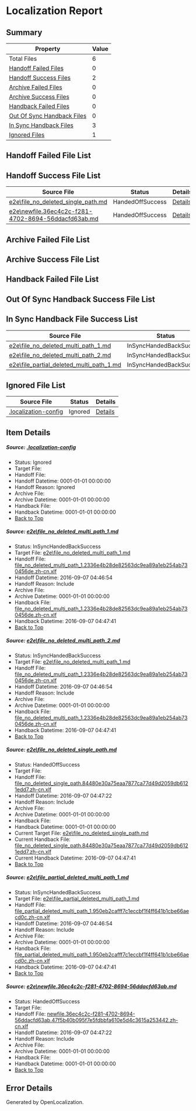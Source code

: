 # <a name='report-top'></a> Localization Report

## Summary
 Property | Value 
 -------- | ----- 
 Total Files | 6
[ Handoff Failed Files ](#handoff-failed-list)| 0
[ Handoff Success Files ](#handoff-success-list)| 2
[ Archive Failed Files ](#archive-failed-list)| 0
[ Archive Success Files ](#archive-success-list)| 0
[ Handback Failed Files ](#handback-failed-list)| 0
[ Out Of Sync Handback Files ](#outofsync-handback-success-list)| 0
[ In Sync Handback Files ](#insync-handback-success-list)| 3
[ Ignored Files ](#ignored-list)| 1

## <a name='handoff-failed-list'></a> Handoff Failed File List

## <a name='handoff-success-list'></a> Handoff Success File List
 Source File | Status | Details 
 ----------- | ------ | ------- 
 [e2e\file_no_deleted_single_path.md](https://github.com/OpenLocalizationTestOrg/ol-test0/blob/d20d578f7100d69f96231d06b302600d3a59bc84/e2e/file_no_deleted_single_path.md) | HandedOffSuccess | [Details](#4a2a53cdbfe77741f1d020fa164eb5f270a4122c3)
 [e2e\newfile.36ec4c2c-f281-4702-8694-56ddacfd63ab.md](https://github.com/OpenLocalizationTestOrg/ol-test0/blob/d20d578f7100d69f96231d06b302600d3a59bc84/e2e/newfile.36ec4c2c-f281-4702-8694-56ddacfd63ab.md) | HandedOffSuccess | [Details](#71a05d2e66b8f127f37ce3ca4496057af34d92325)

## <a name='archive-failed-list'></a> Archive Failed File List

## <a name='archive-success-list'></a> Archive Success File List

## <a name='handback-failed-list'></a> Handback Failed File List

## <a name='outofsync-handback-success-list'></a> Out Of Sync Handback Success File List

## <a name='insync-handback-success-list'></a> In Sync Handback File Success List
 Source File | Status | Details 
 ----------- | ------ | ------- 
 [e2e\file_no_deleted_multi_path_1.md](https://github.com/OpenLocalizationTestOrg/ol-test0/blob/8da60264f17d0dd7b48a1d0bbb0c175f6e38d945/e2e/file_no_deleted_multi_path_1.md) | InSyncHandedBackSuccess | [Details](#5c7b3b613c329ece99d57a6365eb309bfcb4e8f91)
 [e2e\file_no_deleted_multi_path_2.md](https://github.com/OpenLocalizationTestOrg/ol-test0/blob/d20d578f7100d69f96231d06b302600d3a59bc84/e2e/file_no_deleted_multi_path_2.md) | InSyncHandedBackSuccess | [Details](#5c7b3b613c329ece99d57a6365eb309bfcb4e8f92)
 [e2e\file_partial_deleted_multi_path_1.md](https://github.com/OpenLocalizationTestOrg/ol-test0/blob/8da60264f17d0dd7b48a1d0bbb0c175f6e38d945/e2e/file_partial_deleted_multi_path_1.md) | InSyncHandedBackSuccess | [Details](#ee3e48bf7bcfe0a5a24eac09087dd1fa6e33d6a84)

## <a name='ignored-list'></a> Ignored File List
 Source File | Status | Details 
 ----------- | ------ | ------- 
 [.localization-config](https://github.com/OpenLocalizationTestOrg/ol-test0/blob/d20d578f7100d69f96231d06b302600d3a59bc84/.localization-config) | Ignored | [Details](#3d4f252ac210baf56311d7e97dcc2db10974dbd20)

## Item Details
##### <a name='3d4f252ac210baf56311d7e97dcc2db10974dbd20'></a> Source: [.localization-config](https://github.com/OpenLocalizationTestOrg/ol-test0/blob/d20d578f7100d69f96231d06b302600d3a59bc84/.localization-config)
* Status: Ignored
* Target File: 
* Handoff File: 
* Handoff Datetime: 0001-01-01 00:00:00
* Handoff Reason: Ignored
* Archive File: 
* Archive Datetime: 0001-01-01 00:00:00
* Handback File: 
* Handback Datetime: 0001-01-01 00:00:00
* [Back to Top](#report-top)

##### <a name='5c7b3b613c329ece99d57a6365eb309bfcb4e8f91'></a> Source: [e2e\file_no_deleted_multi_path_1.md](https://github.com/OpenLocalizationTestOrg/ol-test0/blob/8da60264f17d0dd7b48a1d0bbb0c175f6e38d945/e2e/file_no_deleted_multi_path_1.md)
* Status: InSyncHandedBackSuccess
* Target File: [e2e\file_no_deleted_multi_path_1.md](https://github.com/OpenLocalizationTestOrg/ol-test0-zhcn/blob/62bf185547689ca9d0279500e0aba3000f93cdc0/e2e/file_no_deleted_multi_path_1.md)
* Handoff File: [file_no_deleted_multi_path_1.2336e4b28de82563dc9ea89a1eb254ab730456de.zh-cn.xlf](https://github.com/OpenLocalizationTestOrg/ol-test0-handoff/blob/9952d7a4503428bd430b4be14ea6676a97d28674/ol-handoff/OpenLocalizationTestOrg/ol-test0-zhcn/ci/mt/file_no_deleted_multi_path_1.2336e4b28de82563dc9ea89a1eb254ab730456de.zh-cn.xlf)
* Handoff Datetime: 2016-09-07 04:46:54
* Handoff Reason: Include
* Archive File: 
* Archive Datetime: 0001-01-01 00:00:00
* Handback File: [file_no_deleted_multi_path_1.2336e4b28de82563dc9ea89a1eb254ab730456de.zh-cn.xlf](https://github.com/OpenLocalizationTestOrg/ol-test0-handback/blob/3954fa704fd4701dd7b576630e1478fa638feb94/ol-handback/OpenLocalizationTestOrg/ol-test0-zhcn/ci/mt/file_no_deleted_multi_path_1.2336e4b28de82563dc9ea89a1eb254ab730456de.zh-cn.xlf)
* Handback Datetime: 2016-09-07 04:47:41
* [Back to Top](#report-top)

##### <a name='5c7b3b613c329ece99d57a6365eb309bfcb4e8f92'></a> Source: [e2e\file_no_deleted_multi_path_2.md](https://github.com/OpenLocalizationTestOrg/ol-test0/blob/d20d578f7100d69f96231d06b302600d3a59bc84/e2e/file_no_deleted_multi_path_2.md)
* Status: InSyncHandedBackSuccess
* Target File: [e2e\file_no_deleted_multi_path_1.md](https://github.com/OpenLocalizationTestOrg/ol-test0-zhcn/blob/62bf185547689ca9d0279500e0aba3000f93cdc0/e2e/file_no_deleted_multi_path_1.md)
* Handoff File: [file_no_deleted_multi_path_1.2336e4b28de82563dc9ea89a1eb254ab730456de.zh-cn.xlf](https://github.com/OpenLocalizationTestOrg/ol-test0-handoff/blob/9952d7a4503428bd430b4be14ea6676a97d28674/ol-handoff/OpenLocalizationTestOrg/ol-test0-zhcn/ci/mt/file_no_deleted_multi_path_1.2336e4b28de82563dc9ea89a1eb254ab730456de.zh-cn.xlf)
* Handoff Datetime: 2016-09-07 04:46:54
* Handoff Reason: Include
* Archive File: 
* Archive Datetime: 0001-01-01 00:00:00
* Handback File: [file_no_deleted_multi_path_1.2336e4b28de82563dc9ea89a1eb254ab730456de.zh-cn.xlf](https://github.com/OpenLocalizationTestOrg/ol-test0-handback/blob/3954fa704fd4701dd7b576630e1478fa638feb94/ol-handback/OpenLocalizationTestOrg/ol-test0-zhcn/ci/mt/file_no_deleted_multi_path_1.2336e4b28de82563dc9ea89a1eb254ab730456de.zh-cn.xlf)
* Handback Datetime: 2016-09-07 04:47:41
* [Back to Top](#report-top)

##### <a name='4a2a53cdbfe77741f1d020fa164eb5f270a4122c3'></a> Source: [e2e\file_no_deleted_single_path.md](https://github.com/OpenLocalizationTestOrg/ol-test0/blob/d20d578f7100d69f96231d06b302600d3a59bc84/e2e/file_no_deleted_single_path.md)
* Status: HandedOffSuccess
* Target File: 
* Handoff File: [file_no_deleted_single_path.84480e30a75eaa7877ca77d49d2059db6121edd7.zh-cn.xlf](https://github.com/OpenLocalizationTestOrg/ol-test0-handoff/blob/fd5fb9c0db8ebc94aaa97149dd0c341b0742312f/ol-handoff/OpenLocalizationTestOrg/ol-test0-zhcn/ci/mt/file_no_deleted_single_path.84480e30a75eaa7877ca77d49d2059db6121edd7.zh-cn.xlf)
* Handoff Datetime: 2016-09-07 04:47:22
* Handoff Reason: Include
* Archive File: 
* Archive Datetime: 0001-01-01 00:00:00
* Handback File: 
* Handback Datetime: 0001-01-01 00:00:00
* Current Target File: [e2e\file_no_deleted_single_path.md](https://github.com/OpenLocalizationTestOrg/ol-test0-zhcn/blob/62bf185547689ca9d0279500e0aba3000f93cdc0/e2e/file_no_deleted_single_path.md)
* Current Handback File: [file_no_deleted_single_path.84480e30a75eaa7877ca77d49d2059db6121edd7.zh-cn.xlf](https://github.com/OpenLocalizationTestOrg/ol-test0-handback/blob/3954fa704fd4701dd7b576630e1478fa638feb94/ol-handback/OpenLocalizationTestOrg/ol-test0-zhcn/ci/mt/file_no_deleted_single_path.84480e30a75eaa7877ca77d49d2059db6121edd7.zh-cn.xlf)
* Current Handback Datetime: 2016-09-07 04:47:41
* [Back to Top](#report-top)

##### <a name='ee3e48bf7bcfe0a5a24eac09087dd1fa6e33d6a84'></a> Source: [e2e\file_partial_deleted_multi_path_1.md](https://github.com/OpenLocalizationTestOrg/ol-test0/blob/8da60264f17d0dd7b48a1d0bbb0c175f6e38d945/e2e/file_partial_deleted_multi_path_1.md)
* Status: InSyncHandedBackSuccess
* Target File: [e2e\file_partial_deleted_multi_path_1.md](https://github.com/OpenLocalizationTestOrg/ol-test0-zhcn/blob/62bf185547689ca9d0279500e0aba3000f93cdc0/e2e/file_partial_deleted_multi_path_1.md)
* Handoff File: [file_partial_deleted_multi_path_1.950eb2cafff7c1eccbf1f4ff641b1cbe66aecd0c.zh-cn.xlf](https://github.com/OpenLocalizationTestOrg/ol-test0-handoff/blob/9952d7a4503428bd430b4be14ea6676a97d28674/ol-handoff/OpenLocalizationTestOrg/ol-test0-zhcn/ci/mt/file_partial_deleted_multi_path_1.950eb2cafff7c1eccbf1f4ff641b1cbe66aecd0c.zh-cn.xlf)
* Handoff Datetime: 2016-09-07 04:46:54
* Handoff Reason: Include
* Archive File: 
* Archive Datetime: 0001-01-01 00:00:00
* Handback File: [file_partial_deleted_multi_path_1.950eb2cafff7c1eccbf1f4ff641b1cbe66aecd0c.zh-cn.xlf](https://github.com/OpenLocalizationTestOrg/ol-test0-handback/blob/3954fa704fd4701dd7b576630e1478fa638feb94/ol-handback/OpenLocalizationTestOrg/ol-test0-zhcn/ci/mt/file_partial_deleted_multi_path_1.950eb2cafff7c1eccbf1f4ff641b1cbe66aecd0c.zh-cn.xlf)
* Handback Datetime: 2016-09-07 04:47:41
* [Back to Top](#report-top)

##### <a name='71a05d2e66b8f127f37ce3ca4496057af34d92325'></a> Source: [e2e\newfile.36ec4c2c-f281-4702-8694-56ddacfd63ab.md](https://github.com/OpenLocalizationTestOrg/ol-test0/blob/d20d578f7100d69f96231d06b302600d3a59bc84/e2e/newfile.36ec4c2c-f281-4702-8694-56ddacfd63ab.md)
* Status: HandedOffSuccess
* Target File: 
* Handoff File: [newfile.36ec4c2c-f281-4702-8694-56ddacfd63ab.47f5b40b095f7e5fdbbfa610e5d4c3615a253442.zh-cn.xlf](https://github.com/OpenLocalizationTestOrg/ol-test0-handoff/blob/fd5fb9c0db8ebc94aaa97149dd0c341b0742312f/ol-handoff/OpenLocalizationTestOrg/ol-test0-zhcn/ci/mt/newfile.36ec4c2c-f281-4702-8694-56ddacfd63ab.47f5b40b095f7e5fdbbfa610e5d4c3615a253442.zh-cn.xlf)
* Handoff Datetime: 2016-09-07 04:47:22
* Handoff Reason: Include
* Archive File: 
* Archive Datetime: 0001-01-01 00:00:00
* Handback File: 
* Handback Datetime: 0001-01-01 00:00:00
* [Back to Top](#report-top)


## Error Details

Generated by OpenLocalization.

